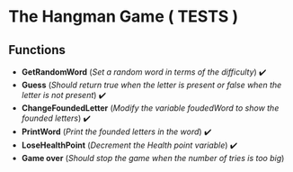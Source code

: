 # **The Hangman Game ( TESTS )**

## **Functions**
- **GetRandomWord** (_Set a random word in terms of the difficulty_) ✔️
- **Guess** (_Should return true when the letter is present or false when the letter is not present_) ✔️
- **ChangeFoundedLetter** (_Modify the variable foudedWord to show the founded letters_) ✔️
- **PrintWord** (_Print the founded letters in the word_) ✔️
- **LoseHealthPoint** (_Decrement the Health point variable_) ✔️
- **Game over** (_Should stop the game when the number of tries is too big_)